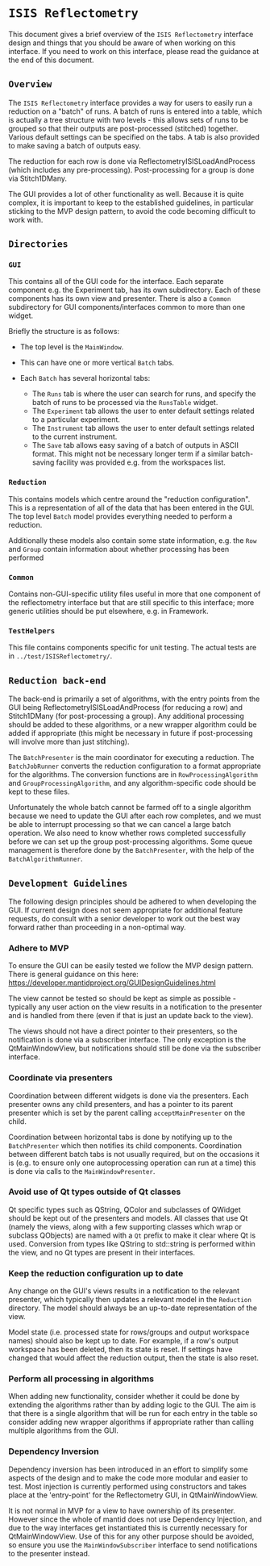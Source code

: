 # `ISIS Reflectometry`

This document gives a brief overview of the `ISIS Reflectometry` interface design and things that you should be aware of when working on this interface. If you need to work on this interface, please read the guidance at the end of this document.

## `Overview`

The `ISIS Reflectometry` interface provides a way for users to easily run a reduction on a "batch" of runs. A batch of runs is entered into a table, which is actually a tree structure with two levels - this allows sets of runs to be grouped so that their outputs are post-processed (stitched) together. Various default settings can be specified on the tabs. A tab is also provided to make saving a batch of outputs easy.

The reduction for each row is done via ReflectometryISISLoadAndProcess (which includes any pre-processing). Post-processing for a group is done via Stitch1DMany.

The GUI provides a lot of other functionality as well. Because it is quite complex, it is important to keep to the established guidelines, in particular sticking to the MVP design pattern, to avoid the code becoming difficult to work with.

## `Directories`

### `GUI`

This contains all of the GUI code for the interface. Each separate component e.g. the Experiment tab, has its own subdirectory. Each of these components has its own view and presenter. There is also a `Common` subdirectory for GUI components/interfaces common to more than one widget.

Briefly the structure is as follows:

- The top level is the `MainWindow`.

- This can have one or more vertical `Batch` tabs.

- Each `Batch` has several horizontal tabs:

  - The `Runs` tab is where the user can search for runs, and specify the batch of runs to be processed via the `RunsTable` widget.
  - The `Experiment` tab allows the user to enter default settings related to a particular experiment.
  - The `Instrument` tab allows the user to enter default settings related to the current instrument.
  - The `Save` tab allows easy saving of a batch of outputs in ASCII format. This might not be necessary longer term if a similar batch-saving facility was provided e.g. from the workspaces list.

### `Reduction`

This contains models which centre around the "reduction configuration". This is a representation of all of the data that has been entered in the GUI. The top level `Batch` model provides everything needed to perform a reduction.

Additionally these models also contain some state information, e.g. the `Row` and `Group` contain information about whether processing has been performed

### `Common`

Contains non-GUI-specific utility files useful in more that one component of the reflectometry interface but that are still specific to this interface; more generic utilities should be put elsewhere, e.g. in Framework.

### `TestHelpers`

This file contains components specific for unit testing. The actual tests are in `../test/ISISReflectometry/`.

## `Reduction back-end`

The back-end is primarily a set of algorithms, with the entry points from the GUI being ReflectometryISISLoadAndProcess (for reducing a row) and Stitch1DMany (for post-processing a group). Any additional processing should be added to these algorithms, or a new wrapper algorithm could be added if appropriate (this might be necessary in future if post-processing will involve more than just stitching).

The `BatchPresenter` is the main coordinator for executing a reduction. The `BatchJobRunner` converts the reduction configuration to a format appropriate for the algorithms. The conversion functions are in `RowProcessingAlgorithm` and `GroupProcessingAlgorithm`, and any algorithm-specific code should be kept to these files.

Unfortunately the whole batch cannot be farmed off to a single algorithm because we need to update the GUI after each row completes, and we must be able to interrupt processing so that we can cancel a large batch operation. We also need to know whether rows completed successfully before we can set up the group post-processing algorithms. Some queue management is therefore done by the `BatchPresenter`, with the help of the `BatchAlgorithmRunner`.

## `Development Guidelines`

The following design principles should be adhered to when developing the GUI. If current design does not seem appropriate for additional feature requests, do consult with a senior developer to work out the best way forward rather than proceeding in a non-optimal way.

### Adhere to MVP

To ensure the GUI can be easily tested we follow the MVP design pattern. There is general guidance on this here: https://developer.mantidproject.org/GUIDesignGuidelines.html

The view cannot be tested so should be kept as simple as possible - typically any user action on the view results in a notification to the presenter and is handled from there (even if that is just an update back to the view).

The views should not have a direct pointer to their presenters, so the notification is done via a subscriber interface. The only exception is the QtMainWindowView, but notifications should still be done via the subscriber interface.

### Coordinate via presenters

Coordination between different widgets is done via the presenters. Each presenter owns any child presenters, and has a pointer to its parent presenter which is set by the parent calling `acceptMainPresenter` on the child.

Coordination between horizontal tabs is done by notifying up to the `BatchPresenter` which then notifies its child components. Coordination between different batch tabs is not usually required, but on the occasions it is (e.g. to ensure only one autoprocessing operation can run at a time) this is done via calls to the `MainWindowPresenter`.

### Avoid use of Qt types outside of Qt classes

Qt specific types such as QString, QColor and subclasses of QWidget should be kept out of the presenters and models. All classes that use Qt (namely the views, along with a few supporting classes which wrap or subclass QObjects) are named with a `Qt` prefix to make it clear where Qt is used. Conversion from types like QString to std::string is performed within the view, and no Qt types are present in their interfaces. 

### Keep the reduction configuration up to date

Any change on the GUI's views results in a notification to the relevant presenter, which typically then updates a relevant model in the `Reduction` directory. The model should always be an up-to-date representation of the view.

Model state (i.e. processed state for rows/groups and output workspace names) should also be kept up to date. For example, if a row's output workspace has been deleted, then its state is reset. If settings have changed that would affect the reduction output, then the state is also reset.

### Perform all processing in algorithms

When adding new functionality, consider whether it could be done by extending the algorithms rather than by adding logic to the GUI. The aim is that there is a single algorithm that will be run for each entry in the table so consider adding new wrapper algorithms if appropriate rather than calling multiple algorithms from the GUI.

### Dependency Inversion

Dependency inversion has been introduced in an effort to simplify some aspects of the design and to make the code more modular and easier to test. Most injection is currently performed using constructors and takes place at the 'entry-point' for the Reflectometry GUI, in QtMainWindowView.

It is not normal in MVP for a view to have ownership of its presenter. However since the whole of mantid does not use Dependency Injection, and due to the way interfaces get instantiated this is currently necessary for QtMainWindowView. Use of this for any other purpose should be avoided, so ensure you use the `MainWindowSubscriber` interface to send notifications to the presenter instead.
